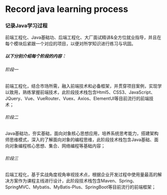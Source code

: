 # Record java learning process



### 记录Java学习过程

前端工程化、Java基础功、后端工程化、大厂面试精讲&全方位就业指导，并且在每个模块后紧跟一个对应的项目，以便对所学知识进行练习与巩固。



##### 以下分别介绍每个阶段的内容：

###### 阶段一

前端工程化，结合市场所需，融入前端技术和必备框架，并贯穿项目案例，实现学以致用，熟练掌握前端技术，此阶段技术栈包含Html5、CSS3、JavaScript、JQuery、Vue、VueRouter、Vuex、Axios、ElementUI等目前流行的前端技术；



###### 阶段二

Java基础功，夯实基础，面向对象核心思想应用，培养系统思考能力，搭建架构师思维模式，深入的了解面向对象的编程思维，此阶段技术栈包含Java基础、面向对象编程核心思想、集合、网络编程等基础内容；



###### 阶段三

后端工程化，基于实战角度视角审视技术点，根据企业开发过程中使用量最高的解决方案作为课程主线进行设计，此阶段技术栈包含Maven、Spring、SpringMVC、Mybatis、MyBatis-Plus、SpringBoot等目前流行的前端框架；



